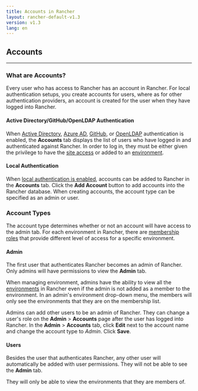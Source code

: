 ```yaml
---
title: Accounts in Rancher
layout: rancher-default-v1.3
version: v1.3
lang: en
---
```


## Accounts
---

### What are Accounts?

Every user who has access to Rancher has an account in Rancher. For local authentication setups, you create accounts for users, where as for other authentication providers, an account is created for the user when they have logged into Rancher.

#### Active Directory/GitHub/OpenLDAP Authentication

When [Active Directory]({{site.baseurl}}/rancher/{{page.version}}/{{page.lang}}/configuration/access-control/#active-directory), [Azure AD]({{site.baseurl}}/rancher/{{page.version}}/{{page.lang}}/configuration/access-control/#azure-ad), [GitHub]({{site.baseurl}}/rancher/{{page.version}}/{{page.lang}}/configuration/access-control/#github), or [OpenLDAP]({{site.baseurl}}/rancher/{{page.version}}/{{page.lang}}/configuration/access-control/#openldap) authentication is enabled, the **Accounts** tab displays the list of users who have logged in and authenticated against Rancher. In order to log in, they must be either given the privilege to have the [site access]({{site.baseurl}}/rancher/{{page.version}}/{{page.lang}}/configuration/access-control/#site-access) or added to an [environment]({{site.baseurl}}/rancher/{{page.version}}/{{page.lang}}/environments/).

#### Local Authentication

When [local authentication is enabled]({{site.baseurl}}/rancher/{{page.version}}/{{page.lang}}/configuration/access-control/#local-authentication), accounts can be added to Rancher in the **Accounts** tab. Click the **Add Account** button to add accounts into the Rancher database. When creating accounts, the account type can be specified as an admin or user.

### Account Types

The account type determines whether or not an account will have access to the admin tab. For each environment in Rancher, there are [membership roles]({{site.baseurl}}/rancher/{{page.version}}/{{page.lang}}/environments/#membership-roles) that provide different level of access for a specific environment.

#### Admin

The first user that authenticates Rancher becomes an admin of Rancher. Only admins will have permissions to view the **Admin** tab.

When managing environment, admins have the ability to view all the [environments]({{site.baseurl}}/rancher/{{page.version}}/{{page.lang}}/environments/) in Rancher even if the admin is not added as a member to the environment. In an admin's environment drop-down menu, the members will only see the environments that they are on the membership list.

Admins can add other users to be an admin of Rancher. They can change a user's role on the **Admin** > **Accounts** page after the user has logged into Rancher. In the **Admin** > **Accounts** tab, click  **Edit** next to the account name and change the account type to _Admin_. Click **Save**.

#### Users

Besides the user that authenticates Rancher, any other user will automatically be added with user permissions. They will not be able to see the **Admin** tab.

They will only be able to view the environments that they are members of.
